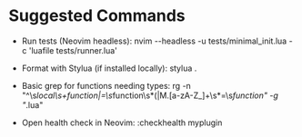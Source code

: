 # Suggested Commands

- Run tests (Neovim headless):
  nvim --headless -u tests/minimal_init.lua -c 'luafile tests/runner.lua'

- Format with Stylua (if installed locally):
  stylua .

- Basic grep for functions needing types:
  rg -n "^\s*local\s+function|=\s*function\s*\(|M\.[a-zA-Z_]+\s*=\s*function" -g "*.lua"

- Open health check in Neovim:
  :checkhealth myplugin
